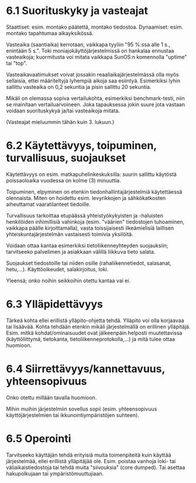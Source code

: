 # 6.1 Suorituskyky ja vasteajat
Staattiset: esim. montako päätettä, montako tiedostoa. Dynaamiset: esim. montako tapahtumaa aikayksikössä.

Vasteaika (saantiaika) kerrotaan, vaikkapa tyyliin "95 %:ssa alle 1 s., enintään 5 s.". Toki moniajokäyttöjärjestelmissä on hankalaa ennustaa vasteaikoja; kuormitusta voi mitata vaikkapa SunOS:n komennolla "uptime" tai "top".

Vasteaikavaatimukset voivat jossakin reaaliaikajärjestelmässä olla myös sellaisia, ettei määriteltyjä lyhempiä aikoja saa esiintyä. Esimerkiksi lyhin sallittu vasteaika on 0,2 sekuntia ja pisin sallittu 20 sekuntia.

Mikäli on olemassa sopiva vertailukohta, esimerkiksi benchmark-testi, niin se mainitaan vertailuarvoineen. Joka tapauksessa jokin suure jota vastaan voidaan suorituskykyä ja/tai vasteaikoja mitata.

(Vasteajat mieluummin tähän kuin 3. lukuun.)

# 6.2 Käytettävyys, toipuminen, turvallisuus, suojaukset
Käytettävyys on esim. matkapuhelinkeskuksilla: suurin sallittu käytöstä poissaoloaika vuodessa on kolme (3) minuuttia. 

Toipuminen, elpyminen on etenkin tiedonhallintajärjestelmiä käytettäessä olennaista. Miten on hoidettu esim. levyrikkojen ja sähkökatkosten aiheuttamat vaaratilanteet tiedoille. 

Turvallisuus tarkoittaa etupäässä yhteistyökykyisten ja -haluisten henkilöiden inhimillisiä vahinkoja (esim.  "väärien" tiedostojen tuhoaminen, vaikkapa päälle kirjoittamalla), vasta toissijaisesti ilkeämielisiä laillisen yhteiskuntajärjestelmän vastaisesti toimivia yksilöitä. 

Voidaan ottaa kantaa esimerkiksi tietoliikenneyhteyden suojauksiin; tarvitseeko palvelimen ja asiakkaan välillä liikkuva tieto salata. 

Suojaukset tiedostoille tai niiden osille (rahaliikennetiedot, salasanat, hetu,...). Käyttöoikeudet, salakirjoitus, loki. 

Yleensä; onko noihin seikkoihin otettu kantaa vai ei. 

# 6.3 Ylläpidettävyys
Tärkeä kohta ellei erillistä ylläpito-ohjetta tehdä. Ylläpito voi olla korjaavaa tai lisäävää. Kohta tehdään etenkin mikäli järjestelmällä on erillinen ylläpitäjä. Esim. mitkä kohdat/ominaisuudet ovat jälkeenpäin helposti muutettavissa (käyttöliittymä, tietokanta, tietoliikenne­protokolla,...) ja mitä tulee ottaa huomioon.

# 6.4 Siirrettävyys/kannettavuus, yhteensopivuus
Onko otettu millään tavalla huomioon. 

Mihin muihin järjestelmiin sovellus sopii (esim. yhteensopivuus käyttöjärjestelmien tai ikkunointiympäristöjen suhteen).

# 6.5 Operointi
Tarvitseeko käyttäjän tehdä erityisiä muita toimenpiteitä kuin käyttää järjestelmää, ellei erillistä ylläpitäjää ole. Esim. poistaa vanhoja loki- tai väliaikaistiedostoja tai tehdä muita "siivouksia" (core dumped). Tai asettaa hakupolkujaan tai ympäristömuuttujiaan.